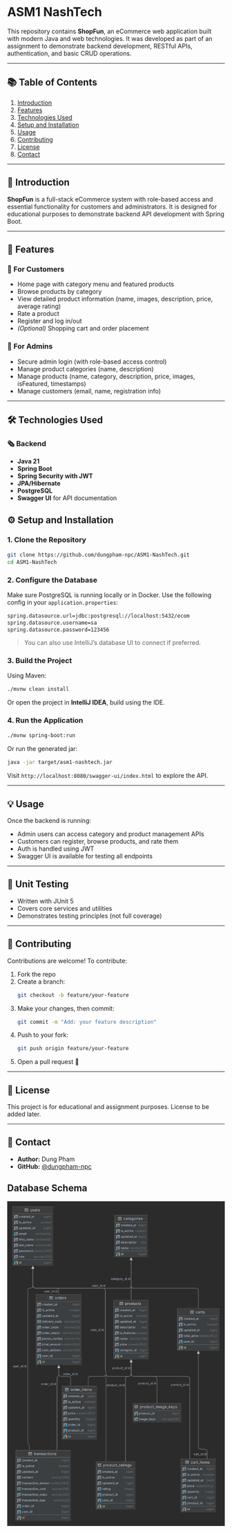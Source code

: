 # ASM1 NashTech

This repository contains **ShopFun**, an eCommerce web application built with modern Java and web technologies. It was developed as part of an assignment to demonstrate backend development, RESTful APIs, authentication, and basic CRUD operations.

---

## 📚 Table of Contents

1. [Introduction](#introduction)  
2. [Features](#features)  
3. [Technologies Used](#technologies-used)  
4. [Setup and Installation](#setup-and-installation)  
5. [Usage](#usage)  
6. [Contributing](#contributing)  
7. [License](#license)  
8. [Contact](#contact)

---

## 🚀 Introduction

**ShopFun** is a full-stack eCommerce system with role-based access and essential functionality for customers and administrators. It is designed for educational purposes to demonstrate backend API development with Spring Boot.

---

## 🧹 Features

### 👤 For Customers
- Home page with category menu and featured products
- Browse products by category
- View detailed product information (name, images, description, price, average rating)
- Rate a product
- Register and log in/out
- *(Optional)* Shopping cart and order placement

### 🔐 For Admins
- Secure admin login (with role-based access control)
- Manage product categories (name, description)
- Manage products (name, category, description, price, images, isFeatured, timestamps)
- Manage customers (email, name, registration info)

---

## 🛠 Technologies Used

### 🗞️ Backend
- **Java 21**
- **Spring Boot**
- **Spring Security with JWT**
- **JPA/Hibernate**
- **PostgreSQL**
- **Swagger UI** for API documentation

## ⚙️ Setup and Installation

### 1. Clone the Repository

```bash
git clone https://github.com/dungpham-npc/ASM1-NashTech.git
cd ASM1-NashTech
```

### 2. Configure the Database

Make sure PostgreSQL is running locally or in Docker. Use the following config in your `application.properties`:

```properties
spring.datasource.url=jdbc:postgresql://localhost:5432/ecom
spring.datasource.username=sa
spring.datasource.password=123456
```

> You can also use IntelliJ’s database UI to connect if preferred.

### 3. Build the Project

Using Maven:

```bash
./mvnw clean install
```

Or open the project in **IntelliJ IDEA**, build using the IDE.

### 4. Run the Application

```bash
./mvnw spring-boot:run
```

Or run the generated jar:

```bash
java -jar target/asm1-nashtech.jar
```

Visit `http://localhost:8080/swagger-ui/index.html` to explore the API.

---

## 💡 Usage

Once the backend is running:
- Admin users can access category and product management APIs
- Customers can register, browse products, and rate them
- Auth is handled using JWT
- Swagger UI is available for testing all endpoints

---

## 🧪 Unit Testing

- Written with JUnit 5
- Covers core services and utilities
- Demonstrates testing principles (not full coverage)

---

## 🤝 Contributing

Contributions are welcome! To contribute:

1. Fork the repo
2. Create a branch:  
   ```bash
   git checkout -b feature/your-feature
   ```
3. Make your changes, then commit:  
   ```bash
   git commit -m "Add: your feature description"
   ```
4. Push to your fork:  
   ```bash
   git push origin feature/your-feature
   ```
5. Open a pull request 🚀

---

## 📄 License

This project is for educational and assignment purposes. License to be added later.

---

## 📨 Contact

- **Author:** Dung Pham  
- **GitHub:** [@dungpham-npc](https://github.com/dungpham-npc)

## Database Schema
![DB](assets/BE_db.png)

